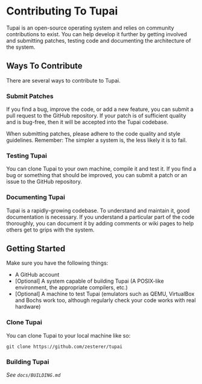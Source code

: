 # Contributing To Tupai

Tupai is an open-source operating system and relies on community contributions to exist. You can help develop it further by getting involved and submitting patches, testing code and documenting the architecture of the system.

## Ways To Contribute

There are several ways to contribute to Tupai.

### Submit Patches

If you find a bug, improve the code, or add a new feature, you can submit a pull request to the GitHub repository. If your patch is of sufficient quality and is bug-free, then it will be accepted into the Tupai codebase.

When submitting patches, please adhere to the code quality and style guidelines. Remember: The simpler a system is, the less likely it is to fail.

### Testing Tupai

You can clone Tupai to your own machine, compile it and test it. If you find a bug or something that should be improved, you can submit a patch or an issue to the GitHub repository.

### Documenting Tupai

Tupai is a rapidly-growing codebase. To understand and maintain it, good documentation is necessary. If you understand a particular part of the code thoroughly, you can document it by adding comments or wiki pages to help others get to grips with the system.

## Getting Started

Make sure you have the following things:

- A GitHub account
- [Optional] A system capable of building Tupai (A POSIX-like environment, the appropriate compilers, etc.)
- [Optional] A machine to test Tupai (emulators such as QEMU, VirtualBox and Bochs work too, although regularly check your code works with real hardware)

### Clone Tupai

You can clone Tupai to your local machine like so:

``
git clone https://github.com/zesterer/tupai
``

### Building Tupai

_See `docs/BUILDING.md`_
